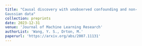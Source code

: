 ```yaml
---
title: "Causal discovery with unobserved confounding and non-
Gaussian data"
collection: preprints
date: 2023-12-31
venue: 'Journal of Machine Learning Research'
authorList: 'Wang, Y. S., Drton, M.'
paperurl: 'https://arxiv.org/abs/2007.11131'
---
```

